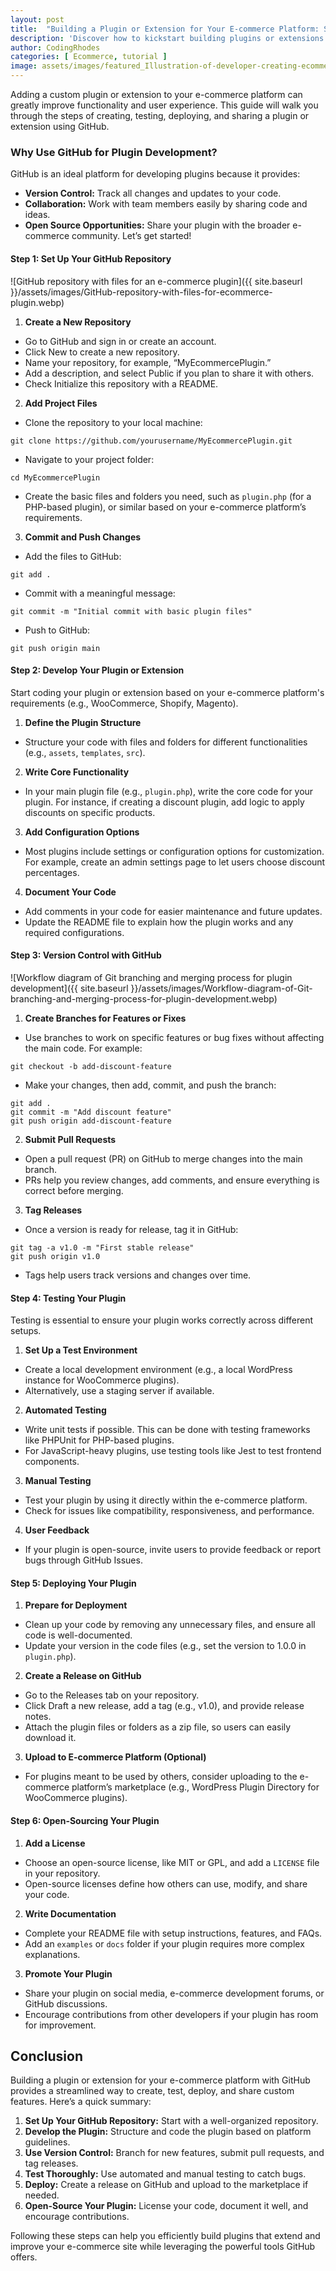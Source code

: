 ```yaml
---
layout: post
title:  "Building a Plugin or Extension for Your E-commerce Platform: Starting with GitHub"
description: 'Discover how to kickstart building plugins or extensions for your e-commerce platform using GitHub, streamlining version control, collaboration, and deployment processes.'
author: CodingRhodes
categories: [ Ecommerce, tutorial ]
image: assets/images/featured_Illustration-of-developer-creating-ecommerce-plugin-with-GitHub.webp
---
```

Adding a custom plugin or extension to your e-commerce platform can greatly improve functionality and user experience. This guide will walk you through the steps of creating, testing, deploying, and sharing a plugin or extension using GitHub.

### Why Use GitHub for Plugin Development?
GitHub is an ideal platform for developing plugins because it provides:

+ **Version Control:** Track all changes and updates to your code.
+ **Collaboration:** Work with team members easily by sharing code and ideas.
+ **Open Source Opportunities:** Share your plugin with the broader e-commerce community.
Let’s get started!

#### Step 1: Set Up Your GitHub Repository

![GitHub repository with files for an e-commerce plugin]({{ site.baseurl }}/assets/images/GitHub-repository-with-files-for-ecommerce-plugin.webp)

1. **Create a New Repository**
+ Go to GitHub and sign in or create an account.
+ Click New to create a new repository.
+ Name your repository, for example, “MyEcommercePlugin.”
+ Add a description, and select Public if you plan to share it with others.
+ Check Initialize this repository with a README.
2. **Add Project Files**
+ Clone the repository to your local machine:
```
git clone https://github.com/yourusername/MyEcommercePlugin.git
```
+ Navigate to your project folder:
```
cd MyEcommercePlugin
```
+ Create the basic files and folders you need, such as `plugin.php` (for a PHP-based plugin), or similar based on your e-commerce platform’s requirements.
3. **Commit and Push Changes**
+ Add the files to GitHub:
```
git add .
```
+ Commit with a meaningful message:
```
git commit -m "Initial commit with basic plugin files"
```
+ Push to GitHub:
```
git push origin main
```

#### Step 2: Develop Your Plugin or Extension
Start coding your plugin or extension based on your e-commerce platform's requirements (e.g., WooCommerce, Shopify, Magento).

1. **Define the Plugin Structure**
+ Structure your code with files and folders for different functionalities (e.g., `assets`, `templates`, `src`).
2. **Write Core Functionality**
+ In your main plugin file (e.g., `plugin.php`), write the core code for your plugin. For instance, if creating a discount plugin, add logic to apply discounts on specific products.
3. **Add Configuration Options**
+ Most plugins include settings or configuration options for customization. For example, create an admin settings page to let users choose discount percentages.
4. **Document Your Code**
+ Add comments in your code for easier maintenance and future updates.
+ Update the README file to explain how the plugin works and any required configurations.

#### Step 3: Version Control with GitHub

![Workflow diagram of Git branching and merging process for plugin development]({{ site.baseurl }}/assets/images/Workflow-diagram-of-Git-branching-and-merging-process-for-plugin-development.webp)

1. **Create Branches for Features or Fixes**
+ Use branches to work on specific features or bug fixes without affecting the main code. For example:
```
git checkout -b add-discount-feature
```
+ Make your changes, then add, commit, and push the branch:
```
git add .
git commit -m "Add discount feature"
git push origin add-discount-feature
```
2. **Submit Pull Requests**
+ Open a pull request (PR) on GitHub to merge changes into the main branch.
+ PRs help you review changes, add comments, and ensure everything is correct before merging.
3. **Tag Releases**
+ Once a version is ready for release, tag it in GitHub:
```
git tag -a v1.0 -m "First stable release"
git push origin v1.0
```
+ Tags help users track versions and changes over time.

#### Step 4: Testing Your Plugin
Testing is essential to ensure your plugin works correctly across different setups.

1. **Set Up a Test Environment**
+ Create a local development environment (e.g., a local WordPress instance for WooCommerce plugins).
+ Alternatively, use a staging server if available.
2. **Automated Testing**
+ Write unit tests if possible. This can be done with testing frameworks like PHPUnit for PHP-based plugins.
+ For JavaScript-heavy plugins, use testing tools like Jest to test frontend components.
3. **Manual Testing**
+ Test your plugin by using it directly within the e-commerce platform.
+ Check for issues like compatibility, responsiveness, and performance.
4. **User Feedback**
+ If your plugin is open-source, invite users to provide feedback or report bugs through GitHub Issues.

#### Step 5: Deploying Your Plugin
1. **Prepare for Deployment**
+ Clean up your code by removing any unnecessary files, and ensure all code is well-documented.
+ Update your version in the code files (e.g., set the version to 1.0.0 in `plugin.php`).
2. **Create a Release on GitHub**
+ Go to the Releases tab on your repository.
+ Click Draft a new release, add a tag (e.g., v1.0), and provide release notes.
+ Attach the plugin files or folders as a zip file, so users can easily download it.
3. **Upload to E-commerce Platform (Optional)**
+ For plugins meant to be used by others, consider uploading to the e-commerce platform’s marketplace (e.g., WordPress Plugin Directory for WooCommerce plugins).

#### Step 6: Open-Sourcing Your Plugin
1. **Add a License**
+ Choose an open-source license, like MIT or GPL, and add a `LICENSE` file in your repository.
+ Open-source licenses define how others can use, modify, and share your code.
2. **Write Documentation**
+ Complete your README file with setup instructions, features, and FAQs.
+ Add an `examples` or `docs` folder if your plugin requires more complex explanations.
3. **Promote Your Plugin**
+ Share your plugin on social media, e-commerce development forums, or GitHub discussions.
+ Encourage contributions from other developers if your plugin has room for improvement.

## Conclusion
Building a plugin or extension for your e-commerce platform with GitHub provides a streamlined way to create, test, deploy, and share custom features. Here’s a quick summary:

1. **Set Up Your GitHub Repository:** Start with a well-organized repository.
2. **Develop the Plugin:** Structure and code the plugin based on platform guidelines.
3. **Use Version Control:** Branch for new features, submit pull requests, and tag releases.
4. **Test Thoroughly:** Use automated and manual testing to catch bugs.
5. **Deploy:** Create a release on GitHub and upload to the marketplace if needed.
6. **Open-Source Your Plugin:** License your code, document it well, and encourage contributions.

Following these steps can help you efficiently build plugins that extend and improve your e-commerce site while leveraging the powerful tools GitHub offers.